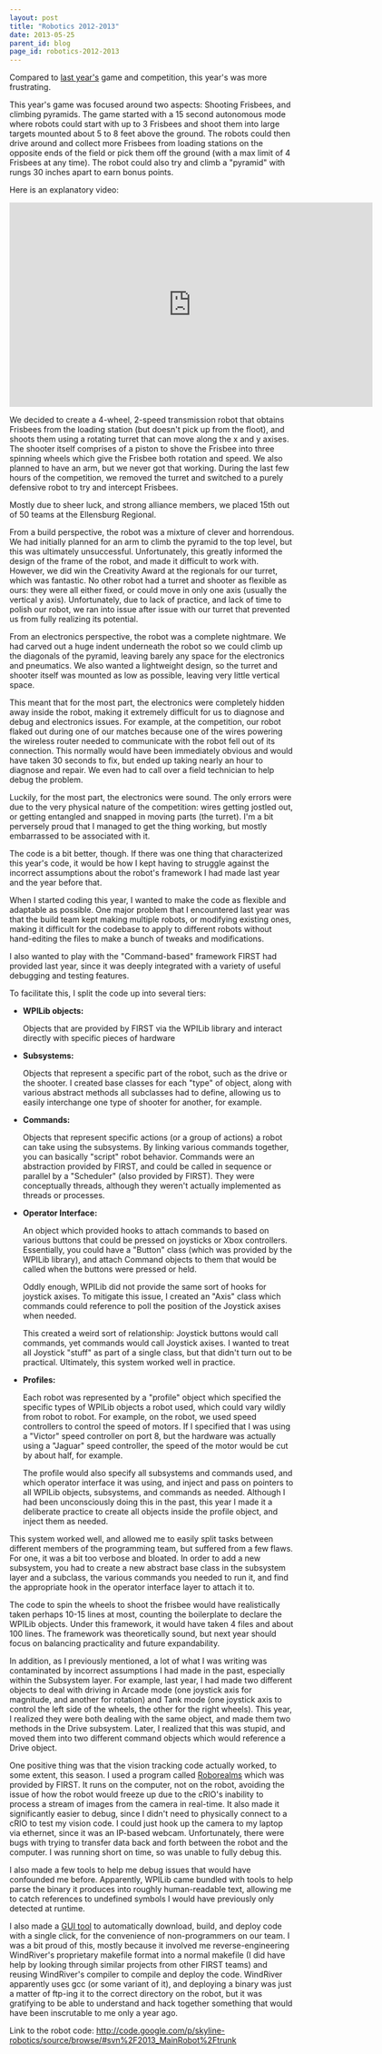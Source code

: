 ```yaml
---
layout: post
title: "Robotics 2012-2013"
date: 2013-05-25
parent_id: blog
page_id: robotics-2012-2013
---
```


Compared to [last year's][prev] game and competition, this year's was more frustrating.

This year's game was focused around two aspects: Shooting Frisbees, and climbing pyramids. The game started with a 15 second autonomous mode where robots could start with up to 3 Frisbees and shoot them into large targets mounted about 5 to 8 feet above the ground. The robots could then drive around and collect more Frisbees from loading stations on the opposite ends of the field or pick them off the ground (with a max limit of 4 Frisbees at any time). The robot could also try and climb a "pyramid" with rungs 30 inches apart to earn bonus points.

Here is an explanatory video:

<iframe width="640" height="360" src="http://www.youtube.com/embed/itHNW2OFr4Y" frameborder="0" allowfullscreen></iframe>

We decided to create a 4-wheel, 2-speed transmission robot that obtains Frisbees from the loading station (but doesn't pick up from the floot), and shoots them using a rotating turret that can move along the x and y axises. The shooter itself comprises of a piston to shove the Frisbee into three spinning wheels which give the Frisbee both rotation and speed. We also planned to have an arm, but we never got that working. During the last few hours of the competition, we removed the turret and switched to a purely defensive robot to try and intercept Frisbees.

Mostly due to sheer luck, and strong alliance members, we placed 15th out of 50 teams at the Ellensburg Regional.

From a build perspective, the robot was a mixture of clever and horrendous. We had initially planned for an arm to climb the pyramid to the top level, but this was ultimately unsuccessful. Unfortunately, this greatly informed the design of the frame of the robot, and made it difficult to work with. However, we did win the Creativity Award at the regionals for our turret, which was fantastic. No other robot had a turret and shooter as flexible as ours: they were all either fixed, or could move in only one axis (usually the vertical y axis). Unfortunately, due to lack of practice, and lack of time to polish our robot, we ran into issue after issue with our turret that prevented us from fully realizing its potential.

From an electronics perspective, the robot was a complete nightmare. We had carved out a huge indent underneath the robot so we could climb up the diagonals of the pyramid, leaving barely any space for the electronics and pneumatics. We also wanted a lightweight design, so the turret and shooter itself was mounted as low as possible, leaving very little vertical space. 

This meant that for the most part, the electronics were completely hidden away inside the robot, making it extremely difficult for us to diagnose and debug and electronics issues. For example, at the competition, our robot flaked out during one of our matches because one of the wires powering the wireless router needed to communicate with the robot fell out of its connection. This normally would have been immediately obvious and would have taken 30 seconds to fix, but ended up taking nearly an hour to diagnose and repair. We even had to call over a field technician to help debug the problem.

Luckily, for the most part, the electronics were sound. The only errors were due to the very physical nature of the competition: wires getting jostled out, or getting entangled and snapped in moving parts (the turret). I'm a bit perversely proud that I managed to get the thing working, but mostly embarrassed to be associated with it.

The code is a bit better, though. If there was one thing that characterized this year's code, it would be how I kept having to struggle against the incorrect assumptions about the robot's framework I had made last year and the year before that. 

When I started coding this year, I wanted to make the code as flexible and adaptable as possible. One major problem that I encountered last year was that the build team kept making multiple robots, or modifying existing ones, making it difficult for the codebase to apply to different robots without hand-editing the files to make a bunch of tweaks and modifications.

I also wanted to play with the "Command-based" framework FIRST had provided last year, since it was deeply integrated with a variety of useful debugging and testing features.

To facilitate this, I split the code up into several tiers:

-   **WPILib objects:**

    Objects that are provided by FIRST via the WPILib library and interact directly with specific pieces of hardware
    
-   **Subsystems:**

    Objects that represent a specific part of the robot, such as the drive or the shooter. I created base classes for each "type" of object, along with various abstract methods all subclasses had to define, allowing us to easily interchange one type of shooter for another, for example.
    
-   **Commands:**

    Objects that represent specific actions (or a group of actions) a robot can take using the subsystems. By linking various commands together, you can basically "script" robot behavior. Commands were an abstraction provided by FIRST, and could be called in sequence or parallel by a "Scheduler" (also provided by FIRST). They were conceptually threads, although they weren't actually implemented as threads or processes.
    
-   **Operator Interface:**
    
    An object which provided hooks to attach commands to based on various buttons that could be pressed on joysticks or Xbox controllers. Essentially, you could have a "Button" class (which was provided by the WPILib library), and attach Command objects to them that would be called when the buttons were pressed or held. 
    
    Oddly enough, WPILib did not provide the same sort of hooks for joystick axises. To mitigate this issue, I created an "Axis" class which commands could reference to poll the position of the Joystick axises when needed.
    
    This created a weird sort of relationship: Joystick buttons would call commands, yet commands would call Joystick axises. I wanted to treat all Joystick "stuff" as part of a single class, but that didn't turn out to be practical. Ultimately, this system worked well in practice.
    
*   **Profiles:**
    
    Each robot was represented by a "profile" object which specified the specific types of WPILib objects a robot used, which could vary wildly from robot to robot. For example, on the robot, we used speed controllers to control the speed of motors. If I specified that I was using a "Victor" speed controller on port 8, but the hardware was actually using a "Jaguar" speed controller, the speed of the motor would be cut by about half, for example. 
    
    The profile would also specify all subsystems and commands used, and which operator interface it was using, and inject and pass on pointers to all WPILib objects, subsystems, and commands as needed. Although I had been unconsciously doing this in the past, this year I made it a deliberate practice to create all objects inside the profile object, and inject them as needed.

This system worked well, and allowed me to easily split tasks between different members of the programming team, but suffered from a few flaws. For one, it was a bit too verbose and bloated. In order to add a new subsystem, you had to create a new abstract base class in the subsystem layer and a subclass, the various commands you needed to run it, and find the appropriate hook in the operator interface layer to attach it to. 

The code to spin the wheels to shoot the frisbee would have realistically taken perhaps 10-15 lines at most, counting the boilerplate to declare the WPILib objects. Under this framework, it would have taken 4 files and about 100 lines. The framework was theoretically sound, but next year should focus on balancing practicality and future expandability.

In addition, as I previously mentioned, a lot of what I was writing was contaminated by incorrect assumptions I had made in the past, especially within the Subsystem layer. For example, last year, I had made two different objects to deal with driving in Arcade mode (one joystick axis for magnitude, and another for rotation) and Tank mode (one joystick axis to control the left side of the wheels, the other for the right wheels). This year, I realized they were both dealing with the same object, and made them two methods in the Drive subsystem. Later, I realized that this was stupid, and moved them into two different command objects which would reference a Drive object.

One positive thing was that the vision tracking code actually worked, to some extent, this season. I used a program called [Roborealms][rr] which was provided by FIRST. It runs on the computer, not on the robot, avoiding the issue of how the robot would freeze up due to the cRIO's inability to process a stream of images from the camera in real-time. It also made it significantly easier to debug, since I didn't need to physically connect to a cRIO to test my vision code. I could just hook up the camera to my laptop via ethernet, since it was an IP-based webcam. Unfortunately, there were bugs with trying to transfer data back and forth between the robot and the computer. I was running short on time, so was unable to fully debug this.

I also made a few tools to help me debug issues that would have confounded me before. Apparently, WPILib came bundled with tools to help parse the binary it produces into roughly human-readable text, allowing me to catch references to undefined symbols I would have previously only detected at runtime.

I also made a [GUI tool][ocd] to automatically download, build, and deploy code with a single click, for the convenience of non-programmers on our team. I was a bit proud of this, mostly because it involved me reverse-engineering WindRiver's proprietary makefile format into a normal makefile (I did have help by looking through similar projects from other FIRST teams) and reusing WindRiver's compiler to compile and deploy the code. WindRiver apparently uses gcc (or some variant of it), and deploying a binary was just a matter of ftp-ing it to the correct directory on the robot, but it was gratifying to be able to understand and hack together something that would have been inscrutable to me only a year ago.

Link to the robot code: <http://code.google.com/p/skyline-robotics/source/browse/#svn%2F2013_MainRobot%2Ftrunk>

  [prev]: /blog/robotics-2011-2012/
  [rr]: http://www.roborealms.com
  [ocd]: https://github.com/Michael0x2a/one-click-deploy
  